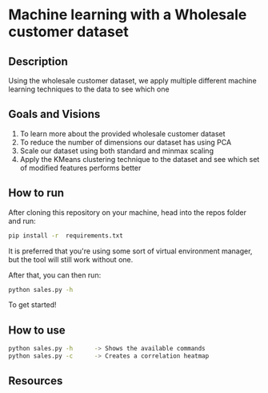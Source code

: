 # Machine learning with a Wholesale customer dataset 

## Description
Using the wholesale customer dataset, we apply multiple different machine learning techniques to the data to see
which one 


## Goals and Visions
1. To learn more about the provided wholesale customer dataset
2. To reduce the number of dimensions our dataset has using PCA
3. Scale our dataset using both standard and minmax scaling
4. Apply the KMeans clustering technique to the dataset and see which set of modified features performs better

## How to run
After cloning this repository on your machine, head into the repos folder and run:

```bash
pip install -r  requirements.txt
```

It is preferred that you're using some sort of virtual environment manager, but the tool will still work without one.

After that, you can then run:

```bash
python sales.py -h
```

To get started!

## How to use

```bash
python sales.py -h      -> Shows the available commands  
python sales.py -c      -> Creates a correlation heatmap

```

## Resources

